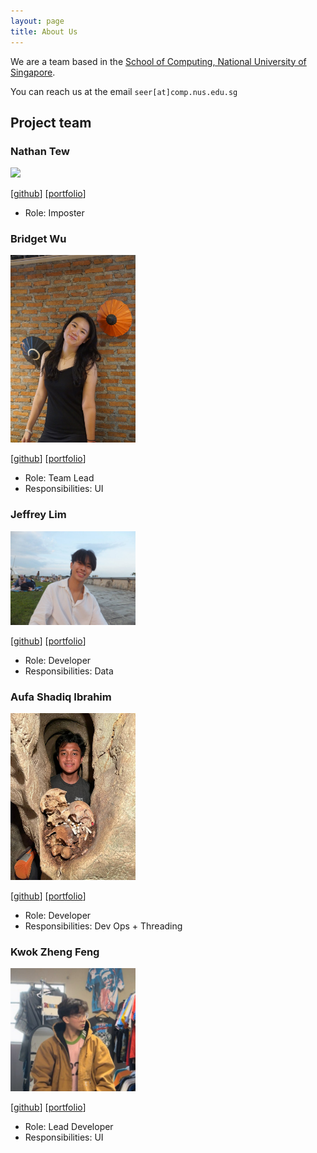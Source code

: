 ```yaml
---
layout: page
title: About Us
---
```


We are a team based in the [School of Computing, National University of Singapore](https://www.comp.nus.edu.sg).

You can reach us at the email `seer[at]comp.nus.edu.sg`

## Project team

### Nathan Tew

<img src="images/nathantew14.png" width="200px">

[[github](https://github.com/nathantew14)]
[[portfolio](team/johndoe.md)]

* Role: Imposter

### Bridget Wu

<img src="images/soakedumplings.png" width="200px">

[[github](http://github.com/soakedumplings)]
[[portfolio](team/johndoe.md)]

* Role: Team Lead
* Responsibilities: UI

### Jeffrey Lim

<img src="images/jeffreylim24.png" width="200px">

[[github](http://github.com/jeffreylim24)] [[portfolio](team/johndoe.md)]

* Role: Developer
* Responsibilities: Data

### Aufa Shadiq Ibrahim

<img src="images/aufasodik.png" width="200px">

[[github](http://github.com/aufasodik)]
[[portfolio](www.linkedin.com/in/aufa-ibrahim)]

* Role: Developer
* Responsibilities: Dev Ops + Threading

### Kwok Zheng Feng

<img src="images/kzfsg.png" width="200px">

[[github](https://github.com/kzfsg)]
[[portfolio](https://kwokzhengfeng.framer.website/)]

* Role: Lead Developer
* Responsibilities: UI
